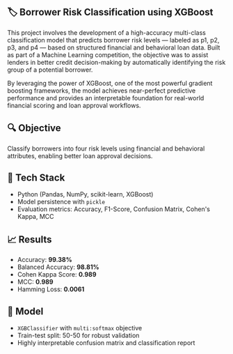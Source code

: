 ## 🏷️ Borrower Risk Classification using XGBoost
This project involves the development of a high-accuracy multi-class classification model that predicts borrower risk levels — labeled as p1, p2, p3, and p4 — based on structured financial and behavioral loan data. Built as part of a Machine Learning competition, the objective was to assist lenders in better credit decision-making by automatically identifying the risk group of a potential borrower.

By leveraging the power of XGBoost, one of the most powerful gradient boosting frameworks, the model achieves near-perfect predictive performance and provides an interpretable foundation for real-world financial scoring and loan approval workflows.

## 🔍 Objective

Classify borrowers into four risk levels using financial and behavioral attributes, enabling better loan approval decisions.


## 🚀 Tech Stack

- Python (Pandas, NumPy, scikit-learn, XGBoost)
- Model persistence with `pickle`
- Evaluation metrics: Accuracy, F1-Score, Confusion Matrix, Cohen's Kappa, MCC

## 📈 Results

- Accuracy: **99.38%**
- Balanced Accuracy: **98.81%**
- Cohen Kappa Score: **0.989**
- MCC: **0.989**
- Hamming Loss: **0.0061**

## 🧠 Model

- `XGBClassifier` with `multi:softmax` objective
- Train-test split: 50-50 for robust validation
- Highly interpretable confusion matrix and classification report


